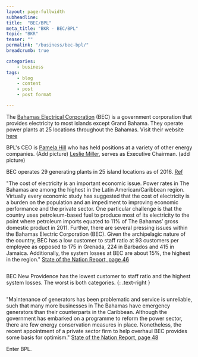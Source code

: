 ```yaml
---
layout: page-fullwidth
subheadline:
title:  "BEC/BPL"
meta_title: "BKR - BEC/BPL"
topic: "BKR"
teaser: ""
permalink: "/business/bec-bpl/"
breadcrumb: true

categories:
    - business
tags:
    - blog
    - content
    - post
    - post format

---
```

The [Bahamas Electrical Corporation][2] (BEC) is a government corporation that provides electricity to most islands except Grand Bahama. They operate power plants at 25 locations throughout the Bahamas. Visit their website [here][3]

BPL's CEO is [Pamela Hill][4] who has held positions at a variety of other energy companies. (Add picture)
[Leslie Miller][5], serves as Executive Chairman. (add picture)

BEC operates 29 generating plants in 25 island locations as of 2016. [Ref][1]

"The cost of electricity is an important economic issue. Power rates in The Bahamas are among the highest in the Latin American/Caribbean region. Virtually every economic study has suggested that the cost of electricity is a burden on the population and an impediment to improving economic performance and the private sector. One particular challenge is that the country uses petroleum-based fuel to produce most of its electricity to the point where petroleum imports equated to 11% of The Bahamas’ gross domestic product in 2011. Further, there are several pressing issues within the Bahamas Electric Corporation (BEC). Given the archipelagic nature of the country, BEC has a low customer to staff ratio at 93 customers per employee as opposed to 175 in Grenada, 224 in Barbados and 415 in Jamaica. Additionally, the system losses at BEC are about 15%, the highest in the region." [State of the Nation Report, page 46][1]

<center>
<a href="http://www.vision2040bahamas.org/media/uploads/State_of_the_Nation_Summary_Report.pdf"><img src="{{ site.urlimg }}bec-stats.png" alt=""></a>
</center>

BEC New Providence has the lowest customer to staff ratio and the highest system losses. The worst is both categories.
{: .text-right }

<center>
<a href="http://www.vision2040bahamas.org/media/uploads/State_of_the_Nation_Summary_Report.pdf"><img src="{{ site.urlimg }}bec-finstats.png" alt=""></a>
</center>

"Maintenance of generators has been problematic and service is unreliable, such that many more businesses in The Bahamas have emergency generators than their counterparts in the Caribbean. Although the government has embarked on a programme to reform the power sector, there are few energy conservation measures in place. Nonetheless, the recent appointment of a private sector firm to help overhaul BEC provides some basis for optimism." [State of the Nation Report, page 48][1]

Enter BPL.

[1]: http://www.vision2040bahamas.org/media/uploads/State_of_the_Nation_Summary_Report.pdf
[2]: http://en.wikipedia.org/wiki/Bahamas_Electricity_Corporation
[3]: http://www.bahamaselectricity.com/
[4]: http://www.thenassauguardian.com/bahamas-business/40-bahamas-business/64439-pam-hill-named-new-bpl-ceo
[5]: http://bit.ly/2h88WjT